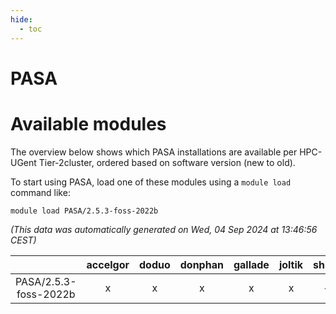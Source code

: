 ```yaml
---
hide:
  - toc
---
```


PASA
====

# Available modules


The overview below shows which PASA installations are available per HPC-UGent Tier-2cluster, ordered based on software version (new to old).

To start using PASA, load one of these modules using a `module load` command like:

```shell
module load PASA/2.5.3-foss-2022b
```

*(This data was automatically generated on Wed, 04 Sep 2024 at 13:46:56 CEST)*  

| |accelgor|doduo|donphan|gallade|joltik|shinx|skitty|
| :---: | :---: | :---: | :---: | :---: | :---: | :---: | :---: |
|PASA/2.5.3-foss-2022b|x|x|x|x|x|-|x|
